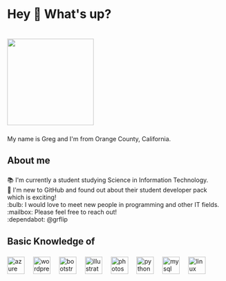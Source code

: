 <h1 align="left">Hey 👋 What's up?</h1>

###

<br clear="both">

<div align="left">
  <img height="200" src="https://i.ibb.co/Sv5xvFm/IMG-2231.jpg"  />
</div>

###

<p align="left">My name is Greg and I'm from Orange County, California.</p>

###

<h2 align="left">About me</h2>

###

<p align="left">📚 I'm currently a student studying Science in Information Technology.<br>🎯 I'm new to GitHub and found out about their student developer pack which is exciting!<br>:bulb: I would love to meet new people in programming and other IT fields.<br>:mailbox: Please feel free to reach out!<br>:dependabot: @grflip</p>

###

<h2 align="left">Basic Knowledge of</h2>

###

<div align="left">
  <img src="https://cdn.jsdelivr.net/gh/devicons/devicon/icons/azure/azure-original.svg" height="40" alt="azure logo"  />
  <img width="12" />
  <img src="https://cdn.jsdelivr.net/gh/devicons/devicon/icons/wordpress/wordpress-original.svg" height="40" alt="wordpress logo"  />
  <img width="12" />
  <img src="https://cdn.jsdelivr.net/gh/devicons/devicon/icons/bootstrap/bootstrap-original.svg" height="40" alt="bootstrap logo"  />
  <img width="12" />
  <img src="https://cdn.jsdelivr.net/gh/devicons/devicon/icons/illustrator/illustrator-plain.svg" height="40" alt="illustrator logo"  />
  <img width="12" />
  <img src="https://cdn.jsdelivr.net/gh/devicons/devicon/icons/photoshop/photoshop-plain.svg" height="40" alt="photoshop logo"  />
  <img width="12" />
  <img src="https://cdn.jsdelivr.net/gh/devicons/devicon/icons/python/python-original.svg" height="40" alt="python logo"  />
  <img width="12" />
  <img src="https://cdn.jsdelivr.net/gh/devicons/devicon/icons/mysql/mysql-original.svg" height="40" alt="mysql logo"  />
  <img width="12" />
  <img src="https://cdn.jsdelivr.net/gh/devicons/devicon/icons/linux/linux-original.svg" height="40" alt="linux logo"  />
</div>

###
